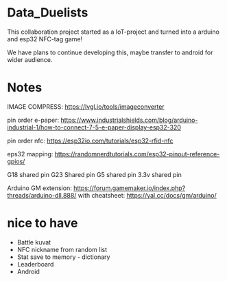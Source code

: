 # Data_Duelists

This collaboration project started as a IoT-project and turned into a arduino and esp32 NFC-tag game!

We have plans to continue developing this, maybe transfer to android for wider audience.



# Notes

IMAGE COMPRESS: https://lvgl.io/tools/imageconverter

pin order e-paper: https://www.industrialshields.com/blog/arduino-industrial-1/how-to-connect-7-5-e-paper-display-esp32-320

pin order nfc: https://esp32io.com/tutorials/esp32-rfid-nfc

eps32 mapping: https://randomnerdtutorials.com/esp32-pinout-reference-gpios/

G18 shared pin
G23 Shared pin
G5 shared pin
3.3v shared pin

Arduino GM extension: https://forum.gamemaker.io/index.php?threads/arduino-dll.888/
with cheatsheet: https://yal.cc/docs/gm/arduino/


# nice to have
- Battle kuvat
- NFC nickname from random list 
- Stat save to memory - dictionary
- Leaderboard
- Android
    
